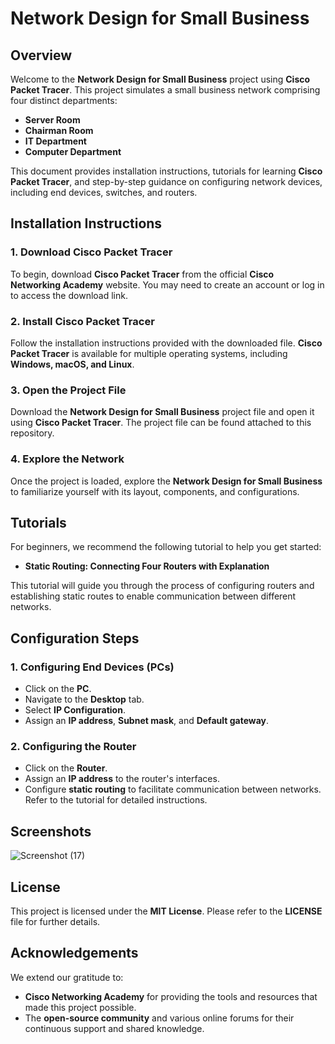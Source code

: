 # Network Design for Small Business

## Overview
Welcome to the **Network Design for Small Business** project using **Cisco Packet Tracer**. This project simulates a small business network comprising four distinct departments:

- **Server Room**
- **Chairman Room**
- **IT Department**
- **Computer Department**

This document provides installation instructions, tutorials for learning **Cisco Packet Tracer**, and step-by-step guidance on configuring network devices, including end devices, switches, and routers.

## Installation Instructions
### 1. Download Cisco Packet Tracer
To begin, download **Cisco Packet Tracer** from the official **Cisco Networking Academy** website. You may need to create an account or log in to access the download link.

### 2. Install Cisco Packet Tracer
Follow the installation instructions provided with the downloaded file. **Cisco Packet Tracer** is available for multiple operating systems, including **Windows, macOS, and Linux**.

### 3. Open the Project File
Download the **Network Design for Small Business** project file and open it using **Cisco Packet Tracer**. The project file can be found attached to this repository.

### 4. Explore the Network
Once the project is loaded, explore the **Network Design for Small Business** to familiarize yourself with its layout, components, and configurations.

## Tutorials
For beginners, we recommend the following tutorial to help you get started:
- **Static Routing: Connecting Four Routers with Explanation**

This tutorial will guide you through the process of configuring routers and establishing static routes to enable communication between different networks.

## Configuration Steps
### 1. Configuring End Devices (PCs)
- Click on the **PC**.
- Navigate to the **Desktop** tab.
- Select **IP Configuration**.
- Assign an **IP address**, **Subnet mask**, and **Default gateway**.

### 2. Configuring the Router
- Click on the **Router**.
- Assign an **IP address** to the router's interfaces.
- Configure **static routing** to facilitate communication between networks. Refer to the tutorial for detailed instructions.

## Screenshots
![Screenshot (17)](https://github.com/user-attachments/assets/e7373e8f-7a09-4f65-945d-6784447b2ecf)


## License
This project is licensed under the **MIT License**. Please refer to the **LICENSE** file for further details.

## Acknowledgements
We extend our gratitude to:
- **Cisco Networking Academy** for providing the tools and resources that made this project possible.
- The **open-source community** and various online forums for their continuous support and shared knowledge.

